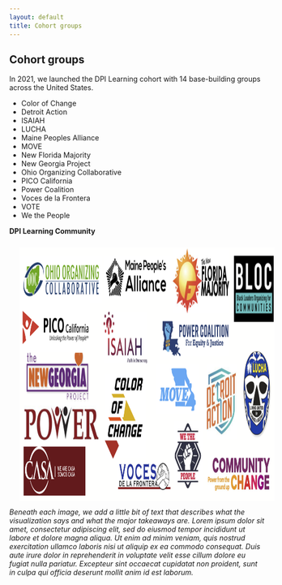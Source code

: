 ```yaml
---
layout: default
title: Cohort groups
---
```

## Cohort groups
In 2021, we launched the DPI Learning cohort with 14 base-building groups across the United States.

- Color of Change
- Detroit Action
- ISAIAH
- LUCHA
- Maine Peoples Alliance
- MOVE
- New Florida Majority
- New Georgia Project
- Ohio Organizing Collaborative
- PICO California
- Power Coalition
- Voces de la Frontera
- VOTE
- We the People

<b>DPI Learning Community</b>
<center>
<img src="/images/groups.png" alt="HTML5 Icon" hspace="20" vspace="10" style="width:650px;height:500px;style=padding:5px">
</center>
<i>Beneath each image, we add a little bit of text that describes what the visualization says and what the major takeaways are. Lorem ipsum dolor sit amet, consectetur adipiscing elit, sed do eiusmod tempor incididunt ut labore et dolore magna aliqua. Ut enim ad minim veniam, quis nostrud exercitation ullamco laboris nisi ut aliquip ex ea commodo consequat. Duis aute irure dolor in reprehenderit in voluptate velit esse cillum dolore eu fugiat nulla pariatur. Excepteur sint occaecat cupidatat non proident, sunt in culpa qui officia deserunt mollit anim id est laborum. </i>
